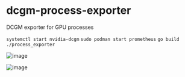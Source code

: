 # dcgm-process-exporter
DCGM exporter for GPU processes

`systemctl start nvidia-dcgm`
`sudo podman start prometheus`
`go build`
`./process_exporter`

![image](https://github.com/pwharned/dcgm-process-exporter/assets/52669420/034aa2f8-b005-465e-91e9-48a1da01c849)


![image](https://github.com/pwharned/dcgm-process-exporter/assets/52669420/4c24e86e-175c-4784-9686-f15b9a992c31)

